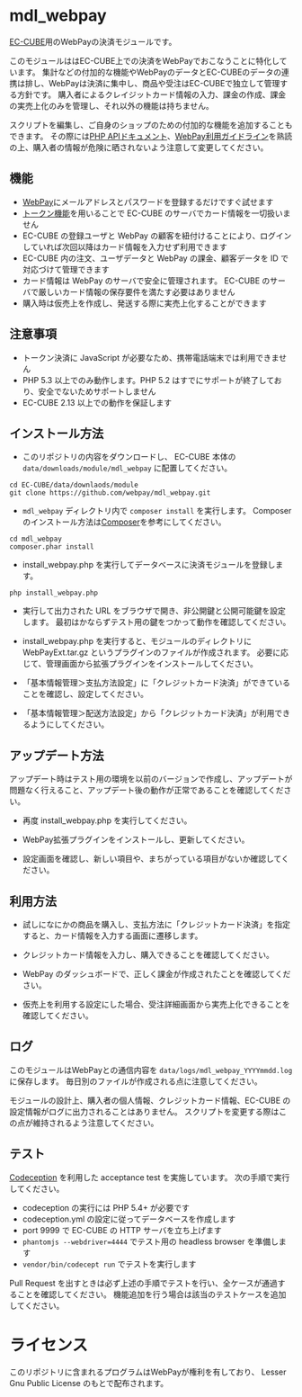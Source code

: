 # mdl_webpay

[EC-CUBE](http://www.ec-cube.net)用のWebPayの決済モジュールです。

このモジュールははEC-CUBE上での決済をWebPayでおこなうことに特化しています。
集計などの付加的な機能やWebPayのデータとEC-CUBEのデータの連携は排し、WebPayは決済に集中し、商品や受注はEC-CUBEで独立して管理する方針です。
購入者によるクレイジットカード情報の入力、課金の作成、課金の実売上化のみを管理し、それ以外の機能は持ちません。

スクリプトを編集し、ご自身のショップのための付加的な機能を追加することもできます。
その際には[PHP APIドキュメント](https://webpay.jp/docs/api/php)、[WebPay利用ガイドライン](https://webpay.jp/docs/guideline)を熟読の上、購入者の情報が危険に晒されないよう注意して変更してください。

## 機能

- [WebPay](https://webpay.jp)にメールアドレスとパスワードを登録するだけですぐ試せます
- [トークン機能](https://webpay.jp/docs/payments_with_token)を用いることで EC-CUBE のサーバでカード情報を一切扱いません
- EC-CUBE の登録ユーザと WebPay の顧客を紐付けることにより、ログインしていれば次回以降はカード情報を入力せず利用できます
- EC-CUBE 内の注文、ユーザデータと WebPay の課金、顧客データを ID で対応づけて管理できます
- カード情報は WebPay のサーバで安全に管理されます。 EC-CUBE のサーバで厳しいカード情報の保存要件を満たす必要はありません
- 購入時は仮売上を作成し、発送する際に実売上化することができます

## 注意事項

- トークン決済に JavaScript が必要なため、携帯電話端末では利用できません
- PHP 5.3 以上でのみ動作します。PHP 5.2 はすでにサポートが終了しており、安全でないためサポートしません
- EC-CUBE 2.13 以上での動作を保証します

## インストール方法

- このリポジトリの内容をダウンロードし、 EC-CUBE 本体の `data/downloads/module/mdl_webpay` に配置してください。

```
cd EC-CUBE/data/downlaods/module
git clone https://github.com/webpay/mdl_webpay.git
```

- `mdl_webpay` ディレクトリ内で `composer install` を実行します。
  Composer のインストール方法は[Composer](https://getcomposer.org/doc/00-intro.md)を参考にしてください。

```
cd mdl_webpay
composer.phar install
```

- install_webpay.php を実行してデータベースに決済モジュールを登録します。

```
php install_webpay.php
```

- 実行して出力された URL をブラウザで開き、非公開鍵と公開可能鍵を設定します。
  最初はかならずテスト用の鍵をつかって動作を確認してください。

- install_webpay.php を実行すると、モジュールのディレクトリに WebPayExt.tar.gz というプラグインのファイルが作成されます。
  必要に応じて、管理画面から拡張プラグインをインストールしてください。

- 「基本情報管理＞支払方法設定」に「クレジットカード決済」ができていることを確認し、設定してください。

- 「基本情報管理＞配送方法設定」から「クレジットカード決済」が利用できるようにしてください。

## アップデート方法

アップデート時はテスト用の環境を以前のバージョンで作成し、アップデートが問題なく行えること、アップデート後の動作が正常であることを確認してください。

- 再度 install_webpay.php を実行してください。

- WebPay拡張プラグインをインストールし、更新してください。

- 設定画面を確認し、新しい項目や、まちがっている項目がないか確認してください。

## 利用方法

- 試しになにかの商品を購入し、支払方法に「クレジットカード決済」を指定すると、カード情報を入力する画面に遷移します。

- クレジットカード情報を入力し、購入できることを確認してください。

- WebPay のダッシュボードで、正しく課金が作成されたことを確認してください。

- 仮売上を利用する設定にした場合、受注詳細画面から実売上化できることを確認してください。

## ログ

このモジュールはWebPayとの通信内容を `data/logs/mdl_webpay_YYYYmmdd.log` に保存します。
毎日別のファイルが作成される点に注意してください。

モジュールの設計上、購入者の個人情報、クレジットカード情報、EC-CUBE の設定情報がログに出力されることはありません。
スクリプトを変更する際はこの点が維持されるよう注意してください。

## テスト

[Codeception](http://codeception.com) を利用した acceptance test を実施しています。
次の手順で実行してください。

- codeception の実行には PHP 5.4+ が必要です
- codeception.yml の設定に従ってデータベースを作成します
- port 9999 で EC-CUBE の HTTP サーバを立ち上げます
- `phantomjs --webdriver=4444` でテスト用の headless browser を準備します
- `vendor/bin/codecept run` でテストを実行します

Pull Request を出すときは必ず上述の手順でテストを行い、全ケースが通過することを確認してください。
機能追加を行う場合は該当のテストケースを追加してください。

# ライセンス

このリポジトリに含まれるプログラムはWebPayが権利を有しており、
Lesser Gnu Public License のもとで配布されます。
